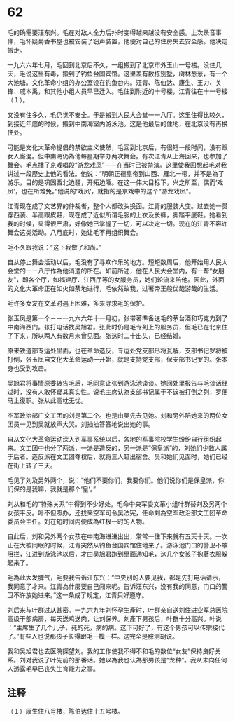 # 62

毛的确需要汪东兴。毛在对敌人全力后扑时变得越来越没有安全感。上次录音事件，毛怀疑菊香书屋也被安装了窃声装置，他便对自己的住房失去安全感。他决定搬走。

一九六六年七月，毛回到北京后不久，一组搬到了北京市外玉山一号楼。没住几天，毛说这里有毒，搬到了钓鱼台国宾馆。这里盖有数栋别墅，树林葱葱，有一个大池塘。文化革命小组的办公室设在钓鱼台内。汪青、陈伯达、康生、王力、关锋、戚本禹，和其他小组人员早已迁入。毛住到附近的十号楼，江青往在十一号楼（１）。

又没有住多久，毛仍觉不安全。于是搬到人民大会堂一一八厅。这里住得比较久，到接近年底的时候，搬到中南海室内游泳池。这是他最后的住地，在北京没有再换住处。

可能是文化大革命提倡的禁欲主义使然，毛回到北京后，有很短一段时间，没有跟女人廝混。但中南海仍為他每星期举办两次舞会。有次江青从上海回来，也参加了舞会。毛点播了京戏唱段“游龙戏凤”－－在当时已被禁演。这里使我回想起毛对我讲过一段歷史上他的看法。他说︰“明朝正德皇帝到山西、雁北一带，并不是為了游乐，目的是巩固西北边疆，开拓边陲。在这一伟大目标下，兴之所至，偶而‘戏凤’，也在所难免。”他说的‘戏凤’，就指的是京戏中的这个“游龙戏凤”。

江青现在成了文艺界的仲裁者，整个人都改头换面。江青的服装大变。过去她一贯穿西装、半高跟皮鞋，现在成了近似所谓毛服的上衣及长裤，脚踏平底鞋。她看到我的时候，显得很严肃，好像她已掌握了一切，可以决定一切。现在的江青不容许舞会这类活动。八月底时，她让毛不再组织舞会。

毛不久跟我说︰“这下我做了和尚。”

自从停止舞会活动以后，毛没有了寻欢作乐的地方。短短数周后，他开始用人民大会堂的一一八厅作為他消遣的所在。如前所述，他在人民大会堂内，有一帮“女朋友”，即各个厅，如福建厅、江西厅等的女服务员，她们轮流来陪他。因此，外面的文化大革命正在如火如荼地进行，毛依然故我，过著帝王般优哉游哉的生活。

毛许多女友在文革时遇上困难，多来寻求毛的保护。

张玉凤是第一个－－一九六六年十一月初，张带著準备送毛的茅台酒和巧克力到了中南海西门。张打电话找吴旭君。张此时仍是毛专列上的服务员，但毛已在北京住了下来，所以两人有数月未曾见面。张这时二十出头，已经结婚。

原来铁道部专运处里面，也在革命造反，专运处党支部形将瓦解，支部书记罗将被打倒，张玉凤自文化大革命运动一开始，就是支持党支部，保支部书记罗的。张本身也受到攻击。

吴旭君将事情原委转告毛后，毛同意让张到游泳池谈谈。她回处里报告与毛谈话经过时，没有人敢怀疑其真实性。说毛主席认為支部书记属于不该被打倒之列，罗便马上復职。张从此高枕无忧。

空军政治部广文工团的刘是第二个。也是由吴先去见她。刘和另外陪她来的两位女团员一见到吴就放声大哭。刘抽抽答答地说出她的事。

自从文化大革命运动深入到军事系统以后，各地的军事院校学生纷纷自行组织起来。文工团中也分了两派，一派是造反的，另一派是“保皇派”的，刘她们少数人属于后者。造反派在文工团夺权后，就将三人赶出宿舍。吴和她们见面时，她们已经在街上转了三天。

毛见了刘及另外两个，说︰“他们不要你们，我要你们。他们说你们是保皇派，你们保的是我嘛，我就是那个‘皇’。”

刘从和毛的“特殊关系”中得到不少好处。毛命中央军委文革小组叶群替刘及另两个女孩平反。叶不但照办，还找来空军司令吴法宪，任命刘為空军政治部文工团革命委员会主任。刘在短时间内便成為红极一时的人物。

自此后，刘和另外两个女孩在中南海进进出出，常常一住下来就有五天十天。一次正在大被同眠的时候，江青突然从钓鱼台国宾馆住地来了。游泳池门口的警卫不敢阻拦，江进到游泳池以后，才由吴旭君跑到里面通知毛，这几个女孩子抱著衣服躲起来了。

毛為此大发脾气，毛要我告诉汪东兴︰“中央别的人要见我，都是先打电话请示，我同意了才来。江青為什麼要自己闯来呢。告诉汪东兴，没有我的同意，门口的警卫不许放她进来。”这一条成了规定，江青只好遵守。

刘后来与叶群过从甚密。一九六九年刘怀孕生產时，叶群亲自送刘住进空军总医院高级干部病房，每天送鸡送肉，让刘保养。刘產下男孩后，叶群十分高兴。叶说︰“主席生了几个儿子，死的死，病的病。这下可好了，有这个男孩可以传宗接代了。”有些人也说那孩子长得跟毛一模一样。这完全是臆测胡说。

我和吴旭君也去医院探望刘。我的工作使我不得不和毛的数位“女友”保持良好关系。刘对我说了叶先前的那番话。她以為我也认為那男孩是“龙种”。我从未向任何人透露毛早已丧失生育能力之事。

## 注释

（１）康生住八号楼，陈伯达住十五号楼。
